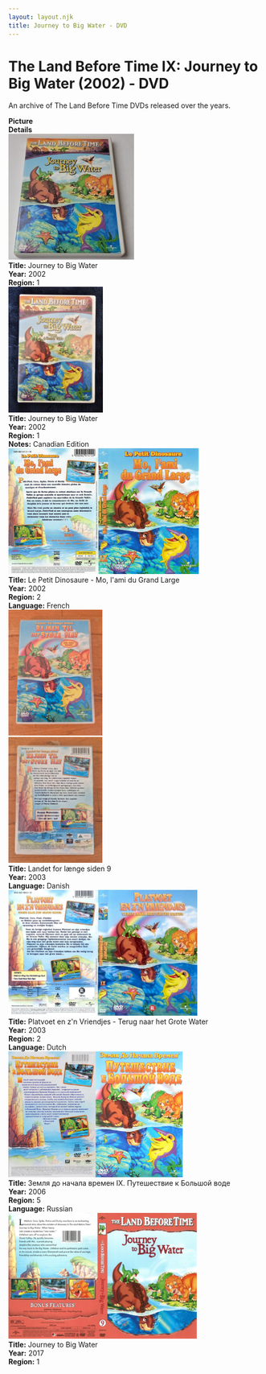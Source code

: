 ```yaml
---
layout: layout.njk
title: Journey to Big Water - DVD
---
```


# The Land Before Time IX: Journey to Big Water (2002) - DVD

An archive of The Land Before Time DVDs released over the years.

<div class="item-table">
  <div class="item-header">
    <div class="item-image"><strong>Picture</strong></div>
    <div class="item-details"><strong>Details</strong></div>
  </div>

  <div class="item-entry">
  <div class="item-image">
    <a href="/images/media/dvd/9/9-US-2002.jpg" data-lightbox="books" data-title="Journey to Big Water">
        <div class="img-box">
          <img src="/images/media/dvd/9/9-US-2002.jpg" alt="Journey to Big Water" style="height:250px; object-fit:cover;" loading="lazy">
        </div>
      </a>
  </div>
  <div class="item-details">
    <strong>Title:</strong> Journey to Big Water<br/>
      <strong>Year:</strong> 2002<br/>
      <strong>Region:</strong> 1<br/>
  </div>
</div>
<div class="item-entry">
  <div class="item-image">
    <a href="/images/media/dvd/9/9-canadian-2002.jpg" data-lightbox="books" data-title="Journey to Big Water">
        <div class="img-box">
          <img src="/images/media/dvd/9/9-canadian-2002.jpg" alt="Journey to Big Water" style="height:250px; object-fit:cover;" loading="lazy">
        </div>
      </a>
  </div>
  <div class="item-details">
    <strong>Title:</strong> Journey to Big Water<br/>
      <strong>Year:</strong> 2002<br/>
      <strong>Region:</strong> 1<br/>
      <strong>Notes:</strong> Canadian Edition<br/>
  </div>
</div>


  <div class="item-entry">
  <div class="item-image">
    <a href="/images/media/dvd/9/le-petit-dinosaure-vol-9-mo-l-ami-du-grande-large-13022123092006_orig.jpg" data-lightbox="books" data-title="Le Petit Dinosaure - Mo, l'ami du Grand Large">
        <div class="img-box">
          <img src="/images/media/dvd/9/le-petit-dinosaure-vol-9-mo-l-ami-du-grande-large-13022123092006_orig.jpg" alt="Le Petit Dinosaure - Mo, l'ami du Grand Large" style="height:250px; object-fit:cover;" loading="lazy">
        </div>
      </a>
  </div>
  <div class="item-details">
    <strong>Title:</strong> Le Petit Dinosaure - Mo, l'ami du Grand Large<br/>
      <strong>Year:</strong> 2002<br/>
      <strong>Region:</strong> 2<br/>
      <strong>Language:</strong> French<br/>
  </div>
</div>
<div class="item-entry" id="lbt9-dk-281">
    <div class="item-image">
      <a href="/images/media/dvd/9/lbt9-dk.jpg" data-lightbox="img" data-title="Landet for længe siden 9">
        <div class="img-box">
          <img src="/images/media/dvd/9/lbt9-dk.jpg" alt="Landet for længe siden 9" style="height:250px; object-fit:cover;" loading="lazy"/>
        </div>
      </a>
      <a href="/images/media/dvd/9/lbt9-dkback.jpg" data-lightbox="img" data-title="Landet for længe siden 9">
        <div class="img-box">
          <img src="/images/media/dvd/9/lbt9-dkback.jpg" alt="Landet for længe siden 9" style="height:250px; object-fit:cover;" loading="lazy"/>
        </div>
      </a>
    </div>
    <div class="item-details">
      <strong>Title:</strong> Landet for længe siden 9<br/>
      <strong>Year:</strong> 2003<br/>
      <strong>Language:</strong> Danish<br/>
    </div>
  </div>


  <div class="item-entry">
  <div class="item-image">
    <a href="/images/media/dvd/9/platvoet-en-zijn-vriendjes-terug-naar-het-grote-water-dvd-nl_orig.jpg" data-lightbox="books" data-title="Platvoet en z'n Vriendjes - Terug naar het Grote Water">
        <div class="img-box">
          <img src="/images/media/dvd/9/platvoet-en-zijn-vriendjes-terug-naar-het-grote-water-dvd-nl_orig.jpg" alt="Platvoet en z'n Vriendjes - Terug naar het Grote Water" style="height:250px; object-fit:cover;" loading="lazy">
        </div>
      </a>
  </div>
  <div class="item-details">
    <strong>Title:</strong> Platvoet en z'n Vriendjes - Terug naar het Grote Water<br/>
      <strong>Year:</strong> 2003<br/>
      <strong>Region:</strong> 2<br/>
      <strong>Language:</strong> Dutch<br/>
  </div>
</div>


  <div class="item-entry">
  <div class="item-image">
    <a href="/images/media/dvd/9/russianlbt9dvd2006_orig.jpg" data-lightbox="books" data-title="Земля до начала времен IX. Путешествие к Большой воде">
        <div class="img-box">
          <img src="/images/media/dvd/9/russianlbt9dvd2006_orig.jpg" alt="Земля до начала времен IX. Путешествие к Большой воде" style="height:250px; object-fit:cover;" loading="lazy">
        </div>
      </a>
  </div>
  <div class="item-details">
    <strong>Title:</strong> Земля до начала времен IX. Путешествие к Большой воде<br/>
      <strong>Year:</strong> 2006<br/>
      <strong>Region:</strong> 5<br/>
      <strong>Language:</strong> Russian<br/>
  </div>
</div>


<div class="item-entry">
  <div class="item-image">
    <a href="/images/media/dvd/9/2017-07-27-597a431928884-dvd-landbeforetimejourneytobigwaterdvd-2017-r1_orig.jpg" data-lightbox="books" data-title="Journey to Big Water">
        <div class="img-box">
          <img src="/images/media/dvd/9/2017-07-27-597a431928884-dvd-landbeforetimejourneytobigwaterdvd-2017-r1_orig.jpg" alt="Journey to Big Water" style="height:250px; object-fit:cover;" loading="lazy">
        </div>
      </a>
  </div>
  <div class="item-details">
    <strong>Title:</strong> Journey to Big Water<br/>
      <strong>Year:</strong> 2017<br/>
      <strong>Region:</strong> 1<br/>
  </div>
</div>



</div>